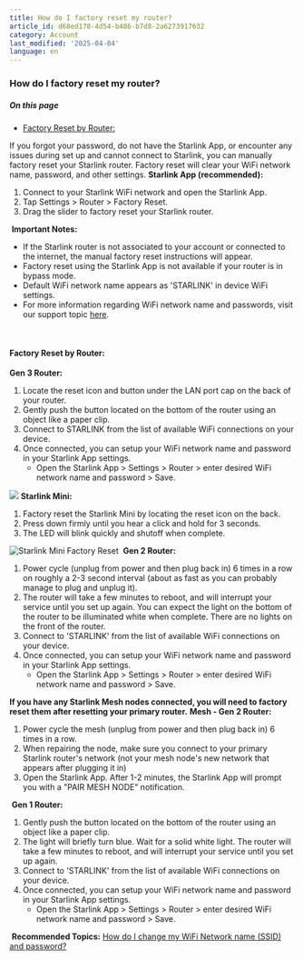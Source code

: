 ```yaml
---
title: How do I factory reset my router?
article_id: d68ed178-4d54-b486-b7d8-2a6273917632
category: Account
last_modified: '2025-04-04'
language: en
---
```


### How do I factory reset my router?
##### On this page
  * [Factory Reset by Router:](https://www.starlink.com/support/article/#factory-reset-by-router)


If you forgot your password, do not have the Starlink App, or encounter any issues during set up and cannot connect to Starlink, you can manually factory reset your Starlink router. Factory reset will clear your WiFi network name, password, and other settings.
**Starlink App (recommended):**
  1. Connect to your Starlink WiFi network and open the Starlink App.
  2. Tap Settings > Router > Factory Reset.
  3. Drag the slider to factory reset your Starlink router.


​
**Important Notes:**
  * If the Starlink router is not associated to your account or connected to the internet, the manual factory reset instructions will appear.
  * Factory reset using the Starlink App is not available if your router is in bypass mode.
  * Default WiFi network name appears as 'STARLINK' in device WiFi settings.
  * For more information regarding WiFi network name and passwords, visit our support topic [here](https://www.starlink.com/support/article/<https:/www.starlink.com/support/article/84fa18cf-758c-6fee-98e7-756d75d6f811>).


​
#### Factory Reset by Router:
**Gen 3 Router:**
  1. Locate the reset icon and button under the LAN port cap on the back of your router.
  2. Gently push the button located on the bottom of the router using an object like a paper clip.
  3. Connect to STARLINK from the list of available WiFi connections on your device.
  4. Once connected, you can setup your WiFi network name and password in your Starlink App settings.
     * Open the Starlink App > Settings > Router > enter desired WiFi network name and password > Save.


![](https://www.starlink.com/public-files/Gen_3_Reset.png)
​
**Starlink Mini:**
  1. Factory reset the Starlink Mini by locating the reset icon on the back.
  2. Press down firmly until you hear a click and hold for 3 seconds. 
  3. The LED will blink quickly and shutoff when complete.


![Starlink Mini Factory Reset](https://www.starlink.com/public-files/starlink_mini_factory_reset.png)
​
**Gen 2 Router:**
  1. Power cycle (unplug from power and then plug back in) 6 times in a row on roughly a 2-3 second interval (about as fast as you can probably manage to plug and unplug it).
  2. The router will take a few minutes to reboot, and will interrupt your service until you set up again. You can expect the light on the bottom of the router to be illuminated white when complete. There are no lights on the front of the router.
  3. Connect to 'STARLINK' from the list of available WiFi connections on your device.
  4. Once connected, you can setup your WiFi network name and password in your Starlink App settings.
     * Open the Starlink App > Settings > Router > enter desired WiFi network name and password > Save.


**If you have any Starlink Mesh nodes connected, you will need to factory reset them after resetting your primary router.**
​
**Mesh - Gen 2 Router:**
  1. Power cycle the mesh (unplug from power and then plug back in) 6 times in a row.
  2. When repairing the node, make sure you connect to your primary Starlink router's network (not your mesh node's new network that appears after plugging it in)
  3. Open the Starlink App. After 1-2 minutes, the Starlink App will prompt you with a "PAIR MESH NODE" notification.


​
**Gen 1 Router:**
  1. Gently push the button located on the bottom of the router using an object like a paper clip.
  2. The light will briefly turn blue. Wait for a solid white light. The router will take a few minutes to reboot, and will interrupt your service until you set up again.
  3. Connect to 'STARLINK' from the list of available WiFi connections on your device.
  4. Once connected, you can setup your WiFi network name and password in your Starlink App settings.
     * Open the Starlink App > Settings > Router > enter desired WiFi network name and password > Save.


​
**Recommended Topics:**
[How do I change my WiFi Network name (SSID) and password?](https://www.starlink.com/support/article/<https:/www.starlink.com/support/article/84fa18cf-758c-6fee-98e7-756d75d6f811>)